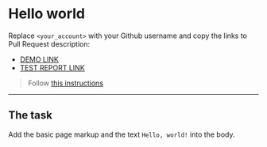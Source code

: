 # Hello world
Replace `<your_account>` with your Github username and copy the links to Pull Request description:
- [DEMO LINK](https://andriyshvets.github.io/layout_hello-world/)
- [TEST REPORT LINK](https://andriyshvets.github.io/layout_hello-world/report/html_report/)

> Follow [this instructions](https://mate-academy.github.io/layout_task-guideline/#how-to-solve-the-layout-tasks-on-github)
___

## The task
Add the basic page markup and the text `Hello, world!` into the body.
